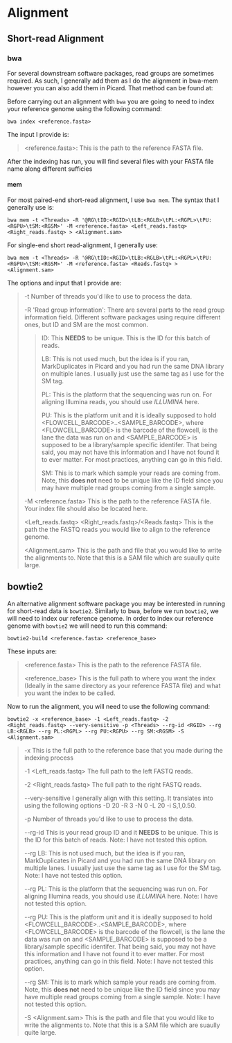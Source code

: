 # Alignment

## Short-read Alignment

### bwa

For several downstream software packages, read groups are sometimes required. As such, I generally add them as I do the alignment in bwa-mem however you can also add them in Picard. That method can be found at:

Before carrying out an alignment with `bwa` you are going to need to index your reference genome using the following command:

`bwa index <reference.fasta>`

The input I provide is:

><reference.fasta>: This is the path to the reference FASTA file.

After the indexing has run, you will find several files with your FASTA file name along different sufficies

#### mem

For most paired-end short-read alignment, I use `bwa mem`. The syntax that I generally use is:

`bwa mem -t <Threads> -R '@RG\tID:<RGID>\tLB:<RGLB>\tPL:<RGPL>\tPU:<RGPU>\tSM:<RGSM>' -M <reference.fasta> <Left_reads.fastq> <Right_reads.fastq> > <Alignment.sam>`

For single-end short read-alignment, I generally use:

`bwa mem -t <Threads> -R '@RG\tID:<RGID>\tLB:<RGLB>\tPL:<RGPL>\tPU:<RGPU>\tSM:<RGSM>' -M <reference.fasta> <Reads.fastq> > <Alignment.sam>`

The options and input that I provide are:

>-t <Threads> Number of threads you'd like to use to process the data.
>  
>-R 'Read group information': There are several parts to the read group information field. Different software packages using require different ones, but ID and SM are the most common.
>>
>>ID: This **NEEDS** to be unique. This is the ID for this batch of reads.
>>
>>LB: This is not used much, but the idea is if you ran, MarkDuplicates in Picard and you had run the same DNA library on multiple lanes. I usually just use the same tag as I use for the SM tag.
>>
>>PL: This is the platform that the sequencing was run on. For aligning Illumina reads, you should use *ILLUMINA* here.
>>
>>PU: This is the platform unit and it is ideally supposed to hold <FLOWCELL_BARCODE>.<LANE>.<SAMPLE_BARCODE>, where <FLOWCELL_BARCODE> is the barcode of the flowcell, <LANE> is the lane the data was run on and <SAMPLE_BARCODE> is supposed to be a library/sample specific identifer. That being said, you may not have this information and I have not found it to ever matter. For most practices, anything can go in this field.
>>
>>SM: This is to mark which sample your reads are coming from. Note, this **does not** need to be unique like the ID field since you may have multiple read groups coming from a single sample.
>
>-M <reference.fasta> This is the path to the reference FASTA file. Your index file should also be located here.
>
><Left_reads.fastq> <Right_reads.fastq>/<Reads.fastq> This is the path the the FASTQ reads you would like to align to the reference genome.
>
><Alignment.sam> This is the path and file that you would like to write the alignments to. Note that this is a SAM file which are suaully quite large.


## bowtie2

An alternative alignment software package you may be interested in running for short-read data is `bowtie2`. Similarly to bwa, before we run `bowtie2`, we will need to index our reference genome. In order to index our reference genome with `bowtie2` we will need to run this command:

`bowtie2-build <reference.fasta> <reference_base>`

These inputs are: 
><reference.fasta> This is the path to the reference FASTA file.
>
><reference_base> This is the full path to where you want the index (Ideally in the same directory as your reference FASTA file) and what you want the index to be called.

Now to run the alignment, you will need to use the following command:

`bowtie2 -x <reference_base> -1 <Left_reads.fastq> -2 <Right_reads.fastq> --very-sensitive -p <Threads> --rg-id <RGID> --rg LB:<RGLB> --rg PL:<RGPL> --rg PU:<RGPU> --rg SM:<RGSM> -S <Alignment.sam>`

>-x This is the full path to the reference base that you made during the indexing process
>
>-1 <Left_reads.fastq> The full path to the left FASTQ reads.
>
>-2 <Right_reads.fastq> The full path to the right FASTQ reads.
>
>--very-sensitive I generally align with this setting. It translates into using the following options -D 20 -R 3 -N 0 -L 20 -i S,1,0.50. 
>
>-p <Threads> Number of threads you'd like to use to process the data.
>
>--rg-id <RGID> This is your read group ID and it **NEEDS** to be unique. This is the ID for this batch of reads. Note: I have not tested this option.
>
>--rg LB:<RGLB> This is not used much, but the idea is if you ran, MarkDuplicates in Picard and you had run the same DNA library on multiple lanes. I usually just use the same tag as I use for the SM tag. Note: I have not tested this option.
>
>--rg PL:<RGPL> This is the platform that the sequencing was run on. For aligning Illumina reads, you should use *ILLUMINA* here. Note: I have not tested this option.
>
>--rg PU:<RGPU> This is the platform unit and it is ideally supposed to hold <FLOWCELL_BARCODE>.<LANE>.<SAMPLE_BARCODE>, where <FLOWCELL_BARCODE> is the barcode of the flowcell, <LANE> is the lane the data was run on and <SAMPLE_BARCODE> is supposed to be a library/sample specific identifer. That being said, you may not have this information and I have not found it to ever matter. For most practices, anything can go in this field. Note: I have not tested this option.
>
>--rg SM:<RGSM> This is to mark which sample your reads are coming from. Note, this **does not** need to be unique like the ID field since you may have multiple read groups coming from a single sample. Note: I have not tested this option.
>
>-S <Alignment.sam> This is the path and file that you would like to write the alignments to. Note that this is a SAM file which are suaully quite large.
